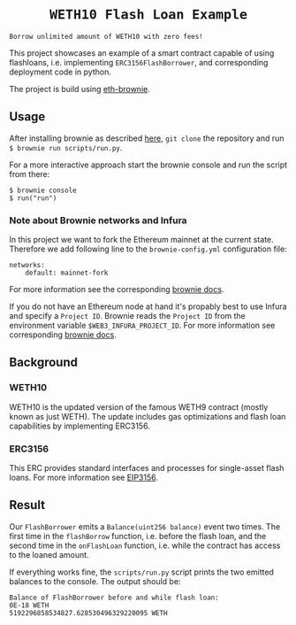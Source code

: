 <h1 align=center><code>WETH10 Flash Loan Example</code></h1>

```
Borrow unlimited amount of WETH10 with zero fees!
```

This project showcases an example of a smart contract capable of using
flashloans, i.e. implementing `ERC3156FlashBorrower`, and corresponding
deployment code in python.

The project is build using [eth-brownie](https://eth-brownie.readthedocs.io/en/stable/index.html).


## Usage

After installing brownie as described [here](https://eth-brownie.readthedocs.io/en/stable/install.html), `git clone` the repository and
run `$ brownie run scripts/run.py`.

For a more interactive approach start the brownie console and run the script
from there:
```
$ brownie console
$ run("run")
```

### Note about Brownie networks and Infura

In this project we want to fork the Ethereum mainnet at the current state.
Therefore we add following line to the `brownie-config.yml` configuration file:
```
networks:
    default: mainnet-fork
```
For more information see the corresponding [brownie docs](https://eth-brownie.readthedocs.io/en/stable/network-management.html#setting-the-default-network).

If you do not have an Ethereum node at hand it's propably best to use Infura
and specify a `Project ID`. Brownie reads the `Project ID` from the environment
variable `$WEB3_INFURA_PROJECT_ID`. For more information see corresponding
[brownie docs](https://eth-brownie.readthedocs.io/en/stable/network-management.html#using-infura).


## Background

### WETH10

WETH10 is the updated version of the famous WETH9 contract (mostly known as
just WETH). The update includes gas optimizations and flash loan capabilities
by implementing ERC3156.

### ERC3156

This ERC provides standard interfaces and processes for single-asset flash loans.
For more information see [EIP3156](https://eips.ethereum.org/EIPS/eip-3156).


## Result

Our `FlashBorrower` emits a `Balance(uint256 balance)` event two times.
The first time in the `flashBorrow` function, i.e. before the flash loan, and
the second time in the `onFlashLoan` function, i.e. while the contract has
access to the loaned amount.

If everything works fine, the `scripts/run.py` script prints the two emitted
balances to the console. The output should be:
```
Balance of FlashBorrower before and while flash loan:
0E-18 WETH
5192296858534827.628530496329220095 WETH
```
